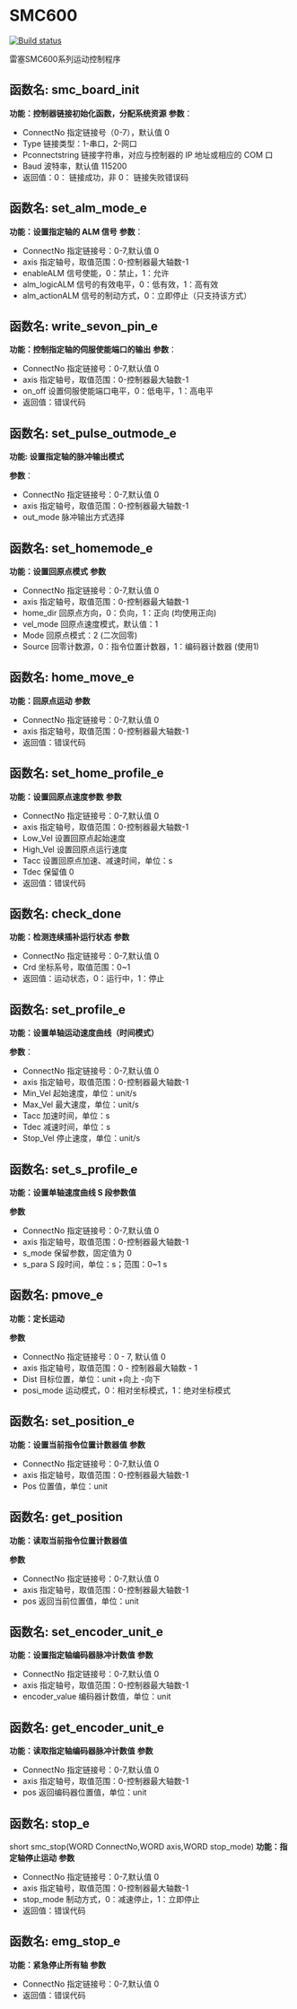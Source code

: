 # SMC600

[![Build status](https://ci.appveyor.com/api/projects/status/iyix3p3fnhmfkmy3?svg=true)](https://ci.appveyor.com/project/Wingsgo/smc600)

雷塞SMC600系列运动控制程序

## 函数名: smc_board_init

**功能：控制器链接初始化函数，分配系统资源**
**参数**：

- ConnectNo 指定链接号（0-7），默认值 0
- Type 链接类型：1-串口，2-网口
- Pconnectstring 链接字符串，对应与控制器的 IP 地址或相应的 COM 口
- Baud 波特率，默认值 115200
- 返回值：0： 链接成功，非 0： 链接失败错误码

## 函数名: set_alm_mode_e

**功能：设置指定轴的 ALM 信号**
**参数**：

- ConnectNo 指定链接号：0-7,默认值 0
- axis 指定轴号，取值范围：0-控制器最大轴数-1
- enableALM 信号使能，0：禁止，1：允许
- alm_logicALM 信号的有效电平，0：低有效，1：高有效
- alm_actionALM 信号的制动方式，0：立即停止（只支持该方式）

## 函数名: write_sevon_pin_e

**功能：控制指定轴的伺服使能端口的输出**
**参数**：

- ConnectNo 指定链接号：0-7,默认值 0
- axis 指定轴号，取值范围：0-控制器最大轴数-1
- on_off 设置伺服使能端口电平，0：低电平，1：高电平
- 返回值：错误代码

## 函数名: set_pulse_outmode_e

**功能: 设置指定轴的脉冲输出模式**

**参数**：

- ConnectNo 指定链接号：0-7,默认值 0
- axis 指定轴号，取值范围：0-控制器最大轴数-1
- out_mode 脉冲输出方式选择

## 函数名: set_homemode_e

**功能：设置回原点模式**
**参数**

- ConnectNo 指定链接号：0-7,默认值 0
- axis 指定轴号，取值范围：0-控制器最大轴数-1
- home_dir 回原点方向，0：负向，1：正向 (均使用正向)
- vel_mode 回原点速度模式，默认值：1
- Mode 回原点模式：2 (二次回零)
- Source 回零计数源，0：指令位置计数器，1：编码器计数器 (使用1)

## 函数名: home_move_e

**功能：回原点运动**
**参数**

- ConnectNo 指定链接号：0-7,默认值 0
- axis 指定轴号，取值范围：0-控制器最大轴数-1
- 返回值：错误代码

## 函数名: set_home_profile_e

**功能：设置回原点速度参数**
**参数**

- ConnectNo 指定链接号：0-7,默认值 0
- axis 指定轴号，取值范围：0-控制器最大轴数-1
- Low_Vel 设置回原点起始速度
- High_Vel 设置回原点运行速度
- Tacc 设置回原点加速、减速时间，单位：s
- Tdec 保留值 0
- 返回值：错误代码

## 函数名: check_done

**功能：检测连续插补运行状态**
**参数**

- ConnectNo 指定链接号：0-7,默认值 0
- Crd 坐标系号，取值范围：0~1
- 返回值：运动状态，0：运行中，1：停止

## 函数名: set_profile_e

**功能：设置单轴运动速度曲线（时间模式）**

**参数**：

- ConnectNo 指定链接号：0-7,默认值 0
- axis 指定轴号，取值范围：0-控制器最大轴数-1
- Min_Vel 起始速度，单位：unit/s
- Max_Vel 最大速度，单位：unit/s
- Tacc 加速时间，单位：s
- Tdec 减速时间，单位：s
- Stop_Vel 停止速度，单位：unit/s

## 函数名: set_s_profile_e

**功能：设置单轴速度曲线 S 段参数值**

**参数**

- ConnectNo 指定链接号：0-7,默认值 0
- axis 指定轴号，取值范围：0-控制器最大轴数-1
- s_mode 保留参数，固定值为 0
- s_para S 段时间，单位：s；范围：0~1 s

## 函数名: pmove_e

**功能：定长运动**

**参数**

- ConnectNo 指定链接号：0 - 7, 默认值 0
- axis 指定轴号，取值范围：0 - 控制器最大轴数 - 1
- Dist 目标位置，单位：unit +向上 -向下
- posi_mode 运动模式，0：相对坐标模式，1：绝对坐标模式

## 函数名: set_position_e

**功能：设置当前指令位置计数器值**
**参数**

- ConnectNo 指定链接号：0-7,默认值 0
- axis 指定轴号，取值范围：0-控制器最大轴数-1
- Pos 位置值，单位：unit

## 函数名: get_position

**功能：读取当前指令位置计数器值**

**参数**

- ConnectNo 指定链接号：0-7,默认值 0
- axis 指定轴号，取值范围：0-控制器最大轴数-1
- pos 返回当前位置值，单位：unit

## 函数名: set_encoder_unit_e

**功能：设置指定轴编码器脉冲计数值**
**参数**

- ConnectNo 指定链接号：0-7,默认值 0
- axis 指定轴号，取值范围：0-控制器最大轴数-1
- encoder_value 编码器计数值，单位：unit

## 函数名: get_encoder_unit_e

**功能：读取指定轴编码器脉冲计数值**
**参数**

- ConnectNo 指定链接号：0-7,默认值 0
- axis 指定轴号，取值范围：0-控制器最大轴数-1
- pos 返回编码器位置值，单位：unit

## 函数名: stop_e

short smc_stop(WORD ConnectNo,WORD axis,WORD stop_mode)
**功能：指定轴停止运动**
**参数**

- ConnectNo 指定链接号：0-7,默认值 0
- axis 指定轴号，取值范围：0-控制器最大轴数-1
- stop_mode 制动方式，0：减速停止，1：立即停止
- 返回值：错误代码

## 函数名: emg_stop_e

**功能：紧急停止所有轴**
**参数**

- ConnectNo 指定链接号：0-7,默认值 0
- 返回值：错误代码 